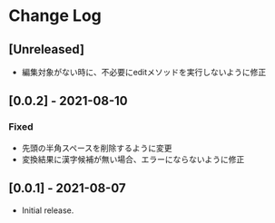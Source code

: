 # Change Log

## [Unreleased]

- 編集対象がない時に、不必要にeditメソッドを実行しないように修正

## [0.0.2] - 2021-08-10

### Fixed

- 先頭の半角スペースを削除するように変更
- 変換結果に漢字候補が無い場合、エラーにならないように修正

## [0.0.1] - 2021-08-07

- Initial release.
